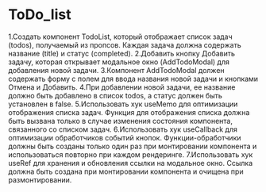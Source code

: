 # ToDo_list

1.Создать компонент TodoList, который отображает список задач (todos), получаемый из пропсов. Каждая задача должна содержать название (title) и статус (completed).
2.Добавить кнопку Добавить задачу, которая открывает модальное окно (AddTodoModal) для добавления новой задачи.
3.Компонент AddTodoModal должен содержать форму с полем для ввода названия новой задачи и кнопками Отмена и Добавить.
4.При добавлении новой задачи, ее название должно быть добавлено в список todos, а статус должен быть установлен в false.
5.Использовать хук useMemo для оптимизации отображения списка задач. Функция для отображения списка должна быть вызвана только в случае изменения состояния компонента, связанного со списком задач.
6.Использовать хук useCallback для оптимизации обработчиков событий кнопок. Функции-обработчики должны быть созданы только один раз при монтировании компонента и использоваться повторно при каждом рендеринге.
7.Использовать хук useRef для хранения и обновления ссылки на модальное окно. Ссылка должна быть создана при монтировании компонента и очищена при размонтировании.
